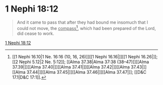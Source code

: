 # 1 Nephi 18:12

> And it came to pass that after they had bound me insomuch that I could not move, the <u>compass</u>[^a], which had been prepared of the Lord, did cease to work.

[1 Nephi 18:12](https://www.churchofjesuschrist.org/study/scriptures/bofm/1-ne/18?lang=eng&id=p12#p12)


[^a]: [[1 Nephi 16.10|1 Ne. 16:16 (10, 16, 26)]][[1 Nephi 16.16|]][[1 Nephi 16.26|]]; [[2 Nephi 5.12|2 Ne. 5:12]]; [[Alma 37.38|Alma 37:38 (38–47)]][[Alma 37.39|]][[Alma 37.40|]][[Alma 37.41|]][[Alma 37.42|]][[Alma 37.43|]][[Alma 37.44|]][[Alma 37.45|]][[Alma 37.46|]][[Alma 37.47|]]; [[D&C 17.1|D&C 17:1]].  
